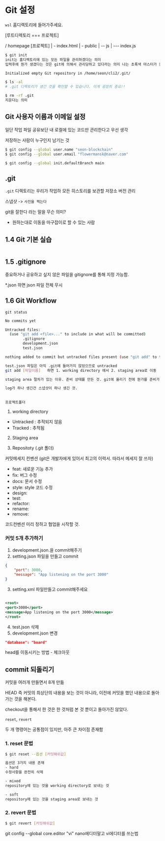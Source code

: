 # Git 설정

`wsl` 홈디렉토리에 들어가주세요.

[루트디렉토리 === 프로젝트]

/ homepage [프로젝트]
| - index.html
| - public
| -- js
| --- index.js

```sh
$ git init
init는 홈디렉토리에 있는 모든 파일을 관리하겠다는 의미
입력후에 뭔가 생겼다는 것은 git에 의해서 관리당하고 있다라는 의미 나는 초록색 마스터가 뜬다.

Initialized empty Git repository in /home/seon/cli2/.git/

$ ls -al
# .git 디렉토리가 생긴 것을 확인할 수 있습니다. 이게 굉장히 중요!!

$ rm -rf .git
지운다는 의미
```

## Git 사용자 이름과 이메일 설정

일단 작업 파일 공유보단 내 로컬에 있는 코드만 관리한다고 우선 생각

저장하는 사람이 누구인지 남기는 것

```sh
$ git config --global user.name "seon-blockchain"
$ git config --global user.email "flowermansk@naver.com"

$ git config --global init.defaultBranch main
```

## .git

`.git` 디렉토리는 우리가 작업하 모든 히스토리를 보관할 저장소 버전 관리

스냅샷 -> `사진을 찍는다`

git을 잘한다 라는 말을 무슨 의미?

-   원하는대로 이동을 마구잡이로 할 수 있는 사람

## 1.4 Git 기본 실습

```sh


```

## 1.5 .gitignore

중요하거나 공유하고 싶지 않은 파일을 gitignore를 통해 지정 가능함.

\*.json 하면 json 파일 전체 무시

## 1.6 Git Workflow

`git status`

```sh
No commits yet

Untracked files:
  (use "git add <file>..." to include in what will be committed)
        .gitignore
        development.json
        test.json

nothing added to commit but untracked files present (use "git add" to track)

test.json 파일은 아직 .git에 들어가지 않았으므로 untracked
git add [파일이름]   하면 1. working directory 에서 2. staging area로 이동

staging area 절차가 있는 이유. 준비 상태를 만든 것. git에 올리기 전에 뭔가를 준비가 되었니? 이 것을 만들고 싶은 것.

log가 하나 생긴건 스냅샷이 하나 생긴 것.



```

`프로젝트폴더`

1. working directory

-   Untracked : 추적되지 않음
-   Tracked : 추적됨

2. Staging area

3. Repositoty (.git 폴더)

커밋메세지 컨벤션
(git은 개발자에게 있어서 최고의 이력서. 따라서 메세지 잘 쓰자)

-   feat: 새로운 기능 추가
-   fix: 버그 수정
-   docs: 문서 수정
-   style: style 코드 수정
-   design:
-   test:
-   refactor:
-   rename:
-   remove:

코드컨벤션 미리 정하고 협업을 시작할 것.

### 커밋 5개 추가하기

1. development.json.을 commit해주기
2. setting.json 파일을 만들고 commit

```json
{
    "port": 3000,
    "message": "App listening on the port 3000"
}
```

3. setting.xml 파일만들고 commit해주세요

```xml

<root>
<port>3000</port>
<message>App listening on the port 3000</message>
</root>
```

4. test.json 삭제
5. development.json 변경

```json
"database": "board"
```

head를 이동시키는 방법 - 체크아웃

## commit 되돌리기

커밋을 여러개 만들면서 8개 만듦

HEAD 즉 커밋의 최상단의 내용을 보는 것이 아니라, 이전에 커밋을 했던 내용으로 돌아가는 것을 해본다.

checkout을 통해서 한 것은 한 것처럼 본 것 뿐이고 돌아가진 않았다.

`reset`, `revert`

두 개 명령어는 공통점이 있지만, 아주 큰 차이점 존재함

### 1. reset 문법

```sh
$ git reset --옵션 [커밋해쉬값]

옵션은 3가지 내용 존재
- hard
수정사항을 완전히 삭제

- mixed
repository에 있는 것을 working directory로 보내는 것

- soft
repository에 있는 것을 staging area로 보내는 것
```

### 2. revert 문법

```sh
$ git revert [커밋해쉬값]
```

git config --global core.editor "vi"
nano에디터말고 vi에디터를 쓰는법
